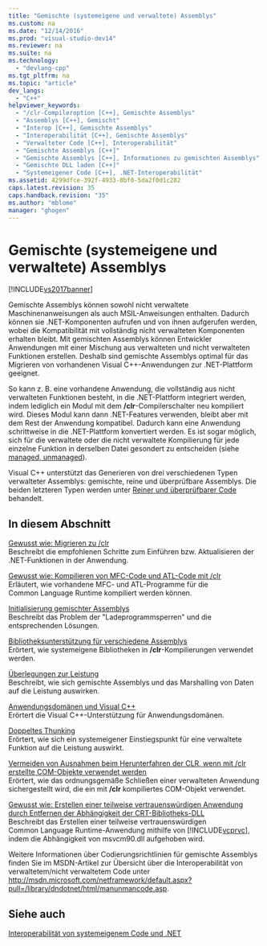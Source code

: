 ```yaml
---
title: "Gemischte (systemeigene und verwaltete) Assemblys"
ms.custom: na
ms.date: "12/14/2016"
ms.prod: "visual-studio-dev14"
ms.reviewer: na
ms.suite: na
ms.technology: 
  - "devlang-cpp"
ms.tgt_pltfrm: na
ms.topic: "article"
dev_langs: 
  - "C++"
helpviewer_keywords: 
  - "/clr-Compileroption [C++], Gemischte Assemblys"
  - "Assemblys [C++], Gemischt"
  - "Interop [C++], Gemischte Assemblys"
  - "Interoperabilität [C++], Gemischte Assemblys"
  - "Verwalteter Code [C++], Interoperabilität"
  - "Gemischte Assemblys [C++]"
  - "Gemischte Assemblys [C++], Informationen zu gemischten Assemblys"
  - "Gemischte DLL laden [C++]"
  - "Systemeigener Code [C++], .NET-Interoperabilität"
ms.assetid: 4299dfce-392f-4933-8bf0-5da2f0d1c282
caps.latest.revision: 35
caps.handback.revision: "35"
ms.author: "mblome"
manager: "ghogen"
---
```

# Gemischte (systemeigene und verwaltete) Assemblys
[!INCLUDE[vs2017banner](../assembler/inline/includes/vs2017banner.md)]

Gemischte Assemblys können sowohl nicht verwaltete Maschinenanweisungen als auch MSIL\-Anweisungen enthalten.  Dadurch können sie .NET\-Komponenten aufrufen und von ihnen aufgerufen werden, wobei die Kompatibilität mit vollständig nicht verwalteten Komponenten erhalten bleibt.  Mit gemischten Assemblys können Entwickler Anwendungen mit einer Mischung aus verwalteten und nicht verwalteten Funktionen erstellen.  Deshalb sind gemischte Assemblys optimal für das Migrieren von vorhandenen Visual C\+\+\-Anwendungen zur .NET\-Plattform geeignet.  
  
 So kann z. B. eine vorhandene Anwendung, die vollständig aus nicht verwalteten Funktionen besteht, in die .NET\-Plattform integriert werden, indem lediglich ein Modul mit dem **\/clr**\-Compilerschalter neu kompiliert wird.  Dieses Modul kann dann .NET\-Features verwenden, bleibt aber mit dem Rest der Anwendung kompatibel.  Dadurch kann eine Anwendung schrittweise in die .NET\-Plattform konvertiert werden.  Es ist sogar möglich, sich für die verwaltete oder die nicht verwaltete Kompilierung für jede einzelne Funktion in derselben Datei gesondert zu entscheiden \(siehe [managed, unmanaged](../preprocessor/managed-unmanaged.md)\).  
  
 Visual C\+\+ unterstützt das Generieren von drei verschiedenen Typen verwalteter Assemblys: gemischte, reine und überprüfbare Assemblys.  Die beiden letzteren Typen werden unter [Reiner und überprüfbarer Code](../dotnet/pure-and-verifiable-code-cpp-cli.md) behandelt.  
  
## In diesem Abschnitt  
 [Gewusst wie: Migrieren zu \/clr](../dotnet/how-to-migrate-to-clr.md)  
 Beschreibt die empfohlenen Schritte zum Einführen bzw. Aktualisieren der .NET\-Funktionen in der Anwendung.  
  
 [Gewusst wie: Kompilieren von MFC\-Code und ATL\-Code mit \/clr](../dotnet/how-to-compile-mfc-and-atl-code-by-using-clr.md)  
 Erläutert, wie vorhandene MFC\- und ATL\-Programme für die Common Language Runtime kompiliert werden können.  
  
 [Initialisierung gemischter Assemblys](../dotnet/initialization-of-mixed-assemblies.md)  
 Beschreibt das Problem der "Ladeprogrammsperren" und die entsprechenden Lösungen.  
  
 [Bibliotheksunterstützung für verschiedene Assemblys](../dotnet/library-support-for-mixed-assemblies.md)  
 Erörtert, wie systemeigene Bibliotheken in **\/clr**\-Kompilierungen verwendet werden.  
  
 [Überlegungen zur Leistung](../dotnet/performance-considerations-for-interop-cpp.md)  
 Beschreibt, wie sich gemischte Assemblys und das Marshalling von Daten auf die Leistung auswirken.  
  
 [Anwendungsdomänen und Visual C\+\+](../dotnet/application-domains-and-visual-cpp.md)  
 Erörtert die Visual C\+\+\-Unterstützung für Anwendungsdomänen.  
  
 [Doppeltes Thunking](../dotnet/double-thunking-cpp.md)  
 Erörtert, wie sich ein systemeigener Einstiegspunkt für eine verwaltete Funktion auf die Leistung auswirkt.  
  
 [Vermeiden von Ausnahmen beim Herunterfahren der CLR, wenn mit \/clr erstellte COM\-Objekte verwendet werden](../dotnet/avoiding-exceptions-on-clr-shutdown-when-consuming-com-objects-built-with-clr.md)  
 Erörtert, wie das ordnungsgemäße Schließen einer verwalteten Anwendung sichergestellt wird, die ein mit **\/clr** kompiliertes COM\-Objekt verwendet.  
  
 [Gewusst wie: Erstellen einer teilweise vertrauenswürdigen Anwendung durch Entfernen der Abhängigkeit der CRT\-Bibliotheks\-DLL](../dotnet/create-a-partially-trusted-application.md)  
 Beschreibt das Erstellen einer teilweise vertrauenswürdigen Common Language Runtime\-Anwendung mithilfe von [!INCLUDE[vcprvc](../build/includes/vcprvc_md.md)], indem die Abhängigkeit von msvcm90.dll aufgehoben wird.  
  
 Weitere Informationen über Codierungsrichtlinien für gemischte Assemblys finden Sie im MSDN\-Artikel zur Übersicht über die Interoperabilität von verwaltetem\/nicht verwaltetem Code unter [http:\/\/msdn.microsoft.com\/netframework\/default.aspx?pull\=\/library\/dndotnet\/html\/manunmancode.asp](http://msdn.microsoft.com/netframework/default.aspx?pull=/library/dndotnet/html/manunmancode.asp).  
  
## Siehe auch  
 [Interoperabilität von systemeigenem Code und .NET](../dotnet/native-and-dotnet-interoperability.md)